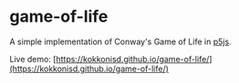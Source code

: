 # game-of-life

A simple implementation of Conway's Game of Life in [p5js](https://p5js.org/).

Live demo: [https://kokkonisd.github.io/game-of-life/](https://kokkonisd.github.io/game-of-life/)
